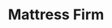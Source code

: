 ---
title: "Mattress Firm"
url: /irving/mattress-firm-west-lyndon-b-johnson-freeway/
shop: Betten
---